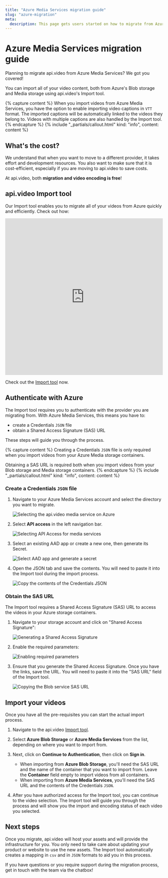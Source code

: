 ```yaml
---
title: "Azure Media Services migration guide"
slug: "azure-migration"
meta:
  description: This page gets users started on how to migrate from Azure Media Services to api.video.
---
```


# Azure Media Services migration guide

Planning to migrate api.video from Azure Media Services? We got you covered!

You can import all of your video content, both from Azure's Blob storage and Media storage using api.video's Import tool.

{% capture content %}
When you import videos from Azure Media Services, you have the option to enable importing video captions in `VTT` format. The imported captions will be automatically linked to the videos they belong to. Videos with multiple captions are also handled by the Import tool. 
{% endcapture %}
{% include "_partials/callout.html" kind: "info", content: content %}

## What's the cost? 

We understand that when you want to move to a different provider, it takes effort and development resources. You also want to make sure that it is cost-efficient, especially if you are moving to api.video to save costs.

At api.video, both **migration and video encoding is free**!

## api.video Import tool

Our Import tool enables you to migrate all of your videos from Azure quickly and efficiently. Check out how:

<iframe src="https://embed.api.video/vod/vi3GrVeqjaLojAMZOciiRBOS#hide-title" type="text/html" width="100%" height="500" frameborder="0" scrolling="no" allowfullscreen="true"></iframe>

Check out the [Import tool](https://dashboard.api.video/import) now. 

## Authenticate with Azure

The Import tool requires you to authenticate with the provider you are migrating from. With Azure Media Services, this means you have to:

- create a Credentials `JSON` file
- obtain a Shared Access Signature (SAS) URL

These steps will guide you through the process.

{% capture content %}
Creating a Credentials `JSON` file is only required when you import videos from your Azure Media storage containers.

Obtaining a SAS URL is required both when you import videos from your Blob storage and Media storage containers. 
{% endcapture %}
{% include "_partials/callout.html" kind: "info", content: content %}

### Create a Credentials `JSON` file

1. Navigate to your Azure Media Services account and select the directory you want to migrate.

   ![Selecting the api.video media service on Azure](/_assets/get-started/azure-migration/azure-1.png)

2. Select **API access** in the left navigation bar.

   ![Selecting API Access for media services](/_assets/get-started/azure-migration/azure-2.png)

3. Select an existing AAD app or create a new one, then generate its Secret.

   ![Select AAD app and generate a secret](/_assets/get-started/azure-migration/azure-media-aad.webp)

4. Open the JSON tab and save the contents. You will need to paste it into the Import tool during the import process.

   ![Copy the contents of the Credentials JSON](/_assets/get-started/azure-migration/azure-media-json.webp)

### Obtain the SAS URL

The Import tool requires a Shared Access Signature (SAS) URL to access the videos in your Azure storage containers. 

1. Navigate to your storage account and click on "Shared Access Signature":

   ![Generating a Shared Access Signature](/_assets/get-started/azure-migration/azure-4.png)

2. Enable the required parameters:

   ![Enabling required parameters](/_assets/get-started/azure-migration/azure-storage-doc-11.png)

3. Ensure that you generate the Shared Access Signature. Once you have the links, save the URL. You will need to paste it into the "SAS URL" field of the Import tool.

   ![Copying the Blob service SAS URL](/_assets/get-started/azure-migration/azure-6.png)

## Import your videos

Once you have all the pre-requisites you can start the actual import process.

1. Navigate to the api.video [Import tool](https://dashboard.api.video/import).

2. Select **Azure Blob Storage** or **Azure Media Services** from the list, depending on where you want to import from.

3. Next, click on **Continue to Authentication**, then click on **Sign in**.

   - When importing from **Azure Blob Storage**, you'll need the SAS URL and the name of the container that you want to    import from. Leave the **Container** field empty to import videos from all containers.
   - When importing from **Azure Media Services**, you'll need the SAS URL and the contents of the Credentials `JSON`.

4. After you have authorized access for the Import tool, you can continue to the video selection. The Import tool will guide you through the process and will show you the import and encoding status of each video you selected.

## Next steps

Once you migrate, api.video will host your assets and will provide the infrastructure for you. You only need to take care about updating your product or website to use the new assets. The Import tool automatically creates a mapping in <code>csv</code> and in <code>JSON</code> formats to aid you in this process.

If you have questions or you require support during the migration process, get in touch with the team via the chatbox!